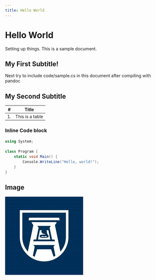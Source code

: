```yaml
---
title: Hello World
---
```


<!-- figure out what all needs to go in the front-matter -->

# Hello World

Setting up things. This is a sample document.


## My First Subtitle!

Next try to include code/sample.cs in this document after compiling with pandoc


## My Second Subtitle

| # | Title |
| --- | --- | 
| 1. | This is a table |


### Inline Code block

<!-- should code _ever_ be inlined? A: if it is an example of error -->

```csharp
using System;

class Program {
    static void Main() {
        Console.WriteLine("Hello, world!");
    }
}
```

## Image

![img](../../img/image.jpg)

<!-- can you compile this? -->

